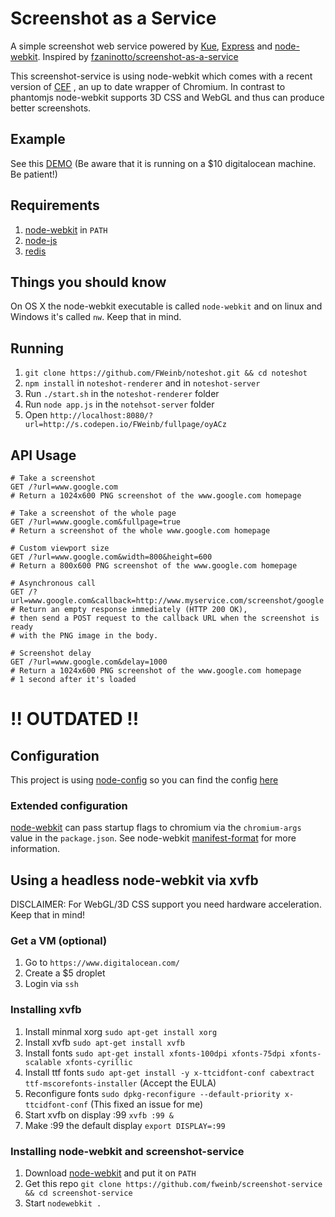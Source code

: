 # Screenshot as a Service

A simple screenshot web service powered by [Kue](https://github.com/LearnBoost/kue), [Express](http://expressjs.com) and [node-webkit](https://github.com/rogerwang/node-webkit).
Inspired by [fzaninotto/screenshot-as-a-service](https://github.com/fzaninotto/screenshot-as-a-service)

This screenshot-service is using node-webkit which comes with a recent version of [CEF](https://code.google.com/p/chromiumembedded/)
, an up to date wrapper of Chromium. In contrast to phantomjs node-webkit supports 3D CSS and WebGL and thus can produce
better screenshots.

## Example

See this [DEMO](http://s.codepen.io/FWeinb/fullpage/mELoj) (Be aware that it is running on a $10 digitalocean machine. Be patient!)

## Requirements

  1. [node-webkit](https://github.com/rogerwang/node-webkit) in `PATH`
  2. [node-js](http://nodejs.org)
  3. [redis](http://redis.io)

## Things you should know
On OS X the node-webkit executable is called `node-webkit` and on linux and Windows it's called `nw`. Keep that in mind.

## Running

  1. `git clone https://github.com/FWeinb/noteshot.git && cd noteshot`
  2. `npm install` in `noteshot-renderer` and in `noteshot-server`
  3. Run `./start.sh` in the `noteshot-renderer` folder
  4. Run `node app.js` in the `notehsot-server` folder
  4. Open `http://localhost:8080/?url=http://s.codepen.io/FWeinb/fullpage/oyACz`

## API Usage

```
# Take a screenshot
GET /?url=www.google.com
# Return a 1024x600 PNG screenshot of the www.google.com homepage

# Take a screenshot of the whole page
GET /?url=www.google.com&fullpage=true
# Return a screenshot of the whole www.google.com homepage

# Custom viewport size
GET /?url=www.google.com&width=800&height=600
# Return a 800x600 PNG screenshot of the www.google.com homepage

# Asynchronous call
GET /?url=www.google.com&callback=http://www.myservice.com/screenshot/google
# Return an empty response immediately (HTTP 200 OK),
# then send a POST request to the callback URL when the screenshot is ready
# with the PNG image in the body.

# Screenshot delay
GET /?url=www.google.com&delay=1000
# Return a 1024x600 PNG screenshot of the www.google.com homepage
# 1 second after it's loaded
```

# !! OUTDATED !!

## Configuration

This project is using [node-config](https://github.com/lorenwest/node-config) so you can find the config [here](/config/default.yaml)

### Extended configuration

[node-webkit](https://github.com/rogerwang/node-webkit) can pass startup flags to chromium via the `chromium-args` value
in the `package.json`.
See node-webkit [manifest-format](https://github.com/rogerwang/node-webkit/wiki/Manifest-format) for more information.


## Using a headless node-webkit via xvfb

DISCLAIMER: For WebGL/3D CSS support you need hardware acceleration. Keep that in mind!

### Get a VM (optional)

  1. Go to `https://www.digitalocean.com/`
  2. Create a $5 droplet
  3. Login via `ssh`

### Installing xvfb

  1. Install minmal xorg `sudo apt-get install xorg`
  2. Install xvfb `sudo apt-get install xvfb`
  3. Install fonts `sudo apt-get install xfonts-100dpi xfonts-75dpi xfonts-scalable xfonts-cyrillic`
  4. Install ttf fonts `sudo apt-get install -y x-ttcidfont-conf cabextract ttf-mscorefonts-installer` (Accept the EULA)
  5. Reconfigure fonts `sudo dpkg-reconfigure --default-priority x-ttcidfont-conf` (This fixed an issue for me)
  6. Start xvfb on display :99  `xvfb :99 &`
  7. Make :99 the default display `export DISPLAY=:99`

### Installing node-webkit and screenshot-service

  1. Download [node-webkit](https://github.com/rogerwang/node-webkit) and put it on `PATH`
  2. Get this repo `git clone https://github.com/fweinb/screenshot-service && cd screenshot-service`
  3. Start `nodewebkit .`


